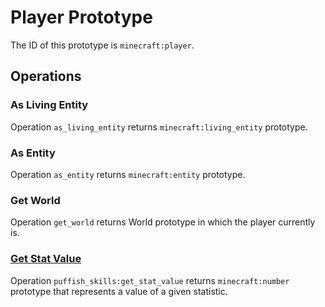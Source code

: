 # Player Prototype

The ID of this prototype is `minecraft:player`.

## Operations

### As Living Entity

Operation `as_living_entity` returns `minecraft:living_entity` prototype.

### As Entity

Operation `as_entity` returns `minecraft:entity` prototype.

### Get World

Operation `get_world` returns World prototype in which the player currently is.

### [Get Stat Value](/creators/configuration/calculations/operations/built-in/get-stat-value)

Operation `puffish_skills:get_stat_value` returns `minecraft:number` prototype that represents a value of a given statistic.